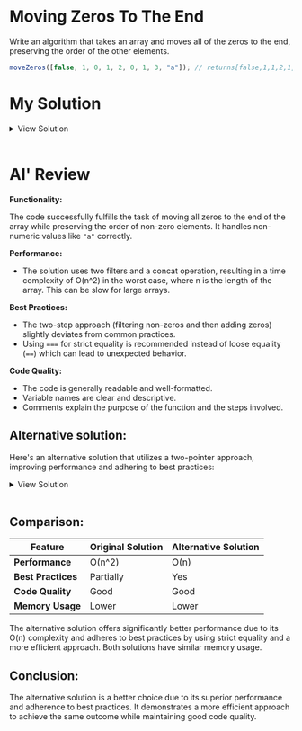 # Moving Zeros To The End

Write an algorithm that takes an array and moves all of the zeros to the end, preserving the order of the other elements.

```javascript
moveZeros([false, 1, 0, 1, 2, 0, 1, 3, "a"]); // returns[false,1,1,2,1,3,"a",0,0]
```

# My Solution

<details>
<summary>View Solution</summary>

```javascript
function moveZeros(arr = []) {
  let zerosArr = [];
  return arr
    .filter((item) => {
      if (item === 0) {
        zerosArr.push(0);
      } else {
        return item !== 0;
      }
    })
    .concat(zerosArr);
}
```

</details>
<br >

# AI' Review

**Functionality:**

The code successfully fulfills the task of moving all zeros to the end of the array while preserving the order of non-zero elements. It handles non-numeric values like `"a"` correctly.

**Performance:**

- The solution uses two filters and a concat operation, resulting in a time complexity of O(n^2) in the worst case, where n is the length of the array. This can be slow for large arrays.

**Best Practices:**

- The two-step approach (filtering non-zeros and then adding zeros) slightly deviates from common practices.
- Using `===` for strict equality is recommended instead of loose equality (`==`) which can lead to unexpected behavior.

**Code Quality:**

- The code is generally readable and well-formatted.
- Variable names are clear and descriptive.
- Comments explain the purpose of the function and the steps involved.

## Alternative solution:

Here's an alternative solution that utilizes a two-pointer approach, improving performance and adhering to best practices:

<details>
<summary>View Solution</summary>

```javascript
function moveZeros(arr = []) {
  // Initialize pointers
  let nonZeroIndex = 0;

  // Iterate through the array
  for (let i = 0; i < arr.length; i++) {
    // Check if current element is non-zero
    if (arr[i] !== 0) {
      // If yes, swap it with element at nonZeroIndex and increment nonZeroIndex
      [arr[i], arr[nonZeroIndex]] = [arr[nonZeroIndex], arr[i]];
      nonZeroIndex++;
    }
  }

  // SWAPPING LOGIC
  /**
   * [0, 1, 2, 0, 3]
   * i=0, nz=0; no swap => [0, 1, ....]
   * i=1, nz=0; [1(index), 0(index)] = [0(index), 1(index)] => [1, 0]
   *
   *  Put the value of the index 1 in the index of 0. i.e:  1 => index O
   *  Put the value of the index 0 in the index of 1. i.e:  0 => index 1
   *
   * Updated array: [1, 0, 2, 0, 3]
   * i=2, nz=1; [2(index), 1(index)] = [1(index), 2(index)] => [1, 2, 0]
   *
   *  Put the value of the index 2 in the index of 1. i.e:  2 => index 1
   *  Put the value of the index 1 in the index of 2. i.e:  0 => index 2
   *
   * Updated array: [1, 2, 0, 0, 3]
   * i=3, nz=2; no swap
   *
   * Updated array: [1, 2, 0, 0, 3]
   * i=4, nz=2; [3(index), 2(index)] = [2(index), 3(index)] => [0, 0]
   *
   *  Put the value of the index 3 in the index of 2. i.e:  0 => index 2
   *  Put the value of the index 2 in the index of 3. i.e:  0 => index 3
   *
   *  .......
   */

  // Return the modified array
  return arr;
}

console.log(moveZeros([false, 1, 0, 1, 2, 0, 1, 3, "a"]));
```

</details>
<br >

## Comparison:

| Feature            | Original Solution | Alternative Solution |
| ------------------ | ----------------- | -------------------- |
| **Performance**    | O(n^2)            | O(n)                 |
| **Best Practices** | Partially         | Yes                  |
| **Code Quality**   | Good              | Good                 |
| **Memory Usage**   | Lower             | Lower                |

The alternative solution offers significantly better performance due to its O(n) complexity and adheres to best practices by using strict equality and a more efficient approach. Both solutions have similar memory usage.

## Conclusion:

The alternative solution is a better choice due to its superior performance and adherence to best practices. It demonstrates a more efficient approach to achieve the same outcome while maintaining good code quality.
